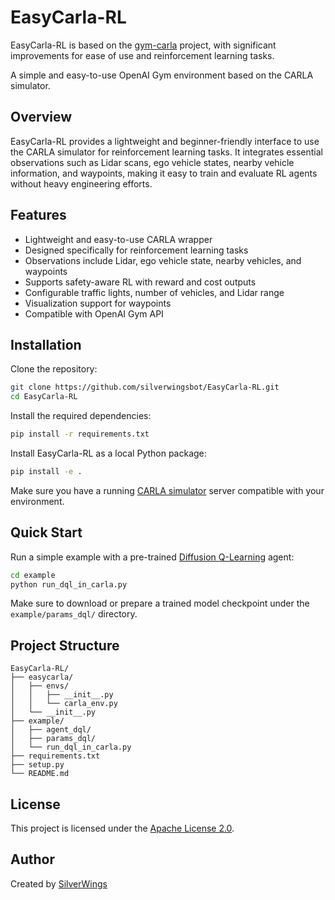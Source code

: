 # EasyCarla-RL

EasyCarla-RL is based on the [gym-carla](https://github.com/cjy1992/gym-carla) project, with significant improvements for ease of use and reinforcement learning tasks.

A simple and easy-to-use OpenAI Gym environment based on the CARLA simulator.

## Overview

EasyCarla-RL provides a lightweight and beginner-friendly interface to use the CARLA simulator for reinforcement learning tasks.
It integrates essential observations such as Lidar scans, ego vehicle states, nearby vehicle information, and waypoints,
making it easy to train and evaluate RL agents without heavy engineering efforts.

## Features

- Lightweight and easy-to-use CARLA wrapper
- Designed specifically for reinforcement learning tasks
- Observations include Lidar, ego vehicle state, nearby vehicles, and waypoints
- Supports safety-aware RL with reward and cost outputs
- Configurable traffic lights, number of vehicles, and Lidar range
- Visualization support for waypoints
- Compatible with OpenAI Gym API

## Installation

Clone the repository:

```bash
git clone https://github.com/silverwingsbot/EasyCarla-RL.git
cd EasyCarla-RL
```

Install the required dependencies:

```bash
pip install -r requirements.txt
```

Install EasyCarla-RL as a local Python package:

```bash
pip install -e .
```

Make sure you have a running [CARLA simulator](https://carla.org/) server compatible with your environment.

## Quick Start

Run a simple example with a pre-trained [Diffusion Q-Learning](https://github.com/Zhendong-Wang/Diffusion-Policies-for-Offline-RL) agent:

```bash
cd example
python run_dql_in_carla.py
```

Make sure to download or prepare a trained model checkpoint under the `example/params_dql/` directory.

## Project Structure

```
EasyCarla-RL/
├── easycarla/
│   ├── envs/
│   │   ├── __init__.py
│   │   └── carla_env.py
│   └── __init__.py
├── example/
│   ├── agent_dql/
│   ├── params_dql/
│   └── run_dql_in_carla.py
├── requirements.txt
├── setup.py
└── README.md
```

## License

This project is licensed under the [Apache License 2.0](https://www.apache.org/licenses/LICENSE-2.0).

## Author

Created by [SilverWings](https://github.com/silverwingsbot)
